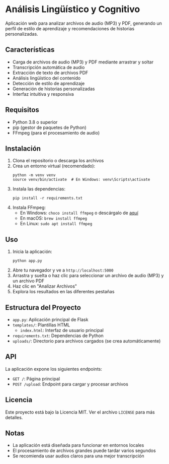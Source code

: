 # Análisis Lingüístico y Cognitivo

Aplicación web para analizar archivos de audio (MP3) y PDF, generando un perfil de estilo de aprendizaje y recomendaciones de historias personalizadas.

## Características

- Carga de archivos de audio (MP3) y PDF mediante arrastrar y soltar
- Transcripción automática de audio
- Extracción de texto de archivos PDF
- Análisis lingüístico del contenido
- Detección de estilo de aprendizaje
- Generación de historias personalizadas
- Interfaz intuitiva y responsiva

## Requisitos

- Python 3.8 o superior
- pip (gestor de paquetes de Python)
- FFmpeg (para el procesamiento de audio)

## Instalación

1. Clona el repositorio o descarga los archivos
2. Crea un entorno virtual (recomendado):
   ```
   python -m venv venv
   source venv/bin/activate  # En Windows: venv\Scripts\activate
   ```
3. Instala las dependencias:
   ```
   pip install -r requirements.txt
   ```
4. Instala FFmpeg:
   - En Windows: `choco install ffmpeg` o descárgalo de [aquí](https://ffmpeg.org/download.html)
   - En macOS: `brew install ffmpeg`
   - En Linux: `sudo apt install ffmpeg`

## Uso

1. Inicia la aplicación:
   ```
   python app.py
   ```
2. Abre tu navegador y ve a `http://localhost:5000`
3. Arrastra y suelta o haz clic para seleccionar un archivo de audio (MP3) y un archivo PDF
4. Haz clic en "Analizar Archivos"
5. Explora los resultados en las diferentes pestañas

## Estructura del Proyecto

- `app.py`: Aplicación principal de Flask
- `templates/`: Plantillas HTML
  - `index.html`: Interfaz de usuario principal
- `requirements.txt`: Dependencias de Python
- `uploads/`: Directorio para archivos cargados (se crea automáticamente)

## API

La aplicación expone los siguientes endpoints:

- `GET /`: Página principal
- `POST /upload`: Endpoint para cargar y procesar archivos

## Licencia

Este proyecto está bajo la Licencia MIT. Ver el archivo `LICENSE` para más detalles.

## Notas

- La aplicación está diseñada para funcionar en entornos locales
- El procesamiento de archivos grandes puede tardar varios segundos
- Se recomienda usar audios claros para una mejor transcripción

